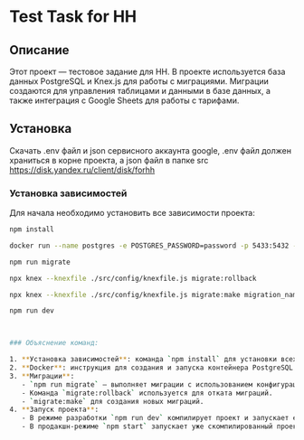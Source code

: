 # Test Task for HH

## Описание

Этот проект — тестовое задание для HH. В проекте используется база данных PostgreSQL и Knex.js для работы с миграциями. Миграции создаются для управления таблицами и данными в базе данных, а также интеграция с Google Sheets для работы с тарифами.

## Установка
Скачать .env файл и json сервисного аккаунта google, .env файл должен храниться в корне проекта, а json файл в папке src
https://disk.yandex.ru/client/disk/forhh

### Установка зависимостей

Для начала необходимо установить все зависимости проекта:

```bash
npm install

docker run --name postgres -e POSTGRES_PASSWORD=password -p 5433:5432 -d postgres

npm run migrate

npx knex --knexfile ./src/config/knexfile.js migrate:rollback

npx knex --knexfile ./src/config/knexfile.js migrate:make migration_name

npm run dev



### Объяснение команд:

1. **Установка зависимостей**: команда `npm install` для установки всех нужных пакетов из `package.json`.
2. **Docker**: инструкция для создания и запуска контейнера PostgreSQL в Docker.
3. **Миграции**:
   - `npm run migrate` — выполняет миграции с использованием конфигурации `knexfile.js`.
   - Команда `migrate:rollback` используется для отката миграций.
   - `migrate:make` для создания новых миграций.
4. **Запуск проекта**:
   - В режиме разработки `npm run dev` компилирует проект и запускает его.
   - В продакшн-режиме `npm start` запускает уже скомпилированный проект.

